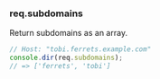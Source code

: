 <h3 id='req.subdomains'>req.subdomains</h3>

Return subdomains as an array.

```js
// Host: "tobi.ferrets.example.com"
console.dir(req.subdomains);
// => ['ferrets', 'tobi']
```
